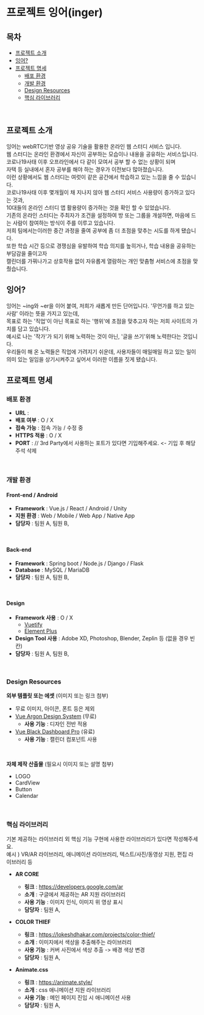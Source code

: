 # 프로젝트 잉어(inger)

## 목차

- [프로젝트 소개](#프로젝트-소개)   
- [잉어?](#잉어)   
- [프로젝트 명세](#프로젝트-명세)
  - [배포 환경](#배포-환경)
  - [개발 환경](#개발-환경)
  - [Design Resources](#design-resources)
  - [핵심 라이브러리](#핵심-라이브러리)
<br>

## 프로젝트 소개
잉어는 webRTC기반 영상 공유 기술을 활용한 온라인 웹 스터디 서비스 입니다.  
웹 스터디는 온라인 환경에서 자신이 공부하는 모습이나 내용을 공유하는 서비스입니다.  
코로나19사태 이후 오프라인에서 다 같이 모여서 공부 할 수 없는 상황이 되며  
자택 등 실내에서 혼자 공부를 해야 하는 경우가 이전보다 많아졌습니다.  
이런 상황에서도 웹 스터디는 여럿이 같은 공간에서 학습하고 있는 느낌을 줄 수 있습니다.  
코로나19사태 이후 몇개월이 채 지나지 않아 웹 스터디 서비스 사용량이 증가하고 있다는 것과,  
10대들의 온라인 스터디 앱 활용량이 증가하는 것을 확인 할 수 있었습니다.  
기존의 온라인 스터디는 주최자가 조건을 설정하여 방 또는 그룹을 개설하면, 마음에 드는 사람이 참여하는 방식이 주를 이루고 있습니다.  
저희 팀에서는이러한 중간 과정을 줄여 공부에 좀 더 초점을 맞추는 시도를 하게 됐습니다.  
또한 학습 시간 등으로 경쟁심을 유발하여 학습 의지를 높히거나, 학습 내용을 공유하는 부담감을 줄이고자  
캘린더를 가꿔나가고 상호작용 없이 자유롭게 열람하는 개인 맞춤형 서비스에 초점을 맞췄습니다.
<br>

## 잉어?
잉어는 ~ing와 ~er을 이어 붙여, 저희가 새롭게 만든 단어입니다. '무언가를 하고 있는 사람' 이라는 뜻을 가지고 있는데,  
목표로 하는 '직업'이 아닌 목표로 하는 '행위'에 초점을 맞추고자 하는 저희 사이트의 가치를 담고 있습니다.  
예시로 나는 '작가'가 되기 위해 노력하는 것이 아닌, '글을 쓰기'위해 노력한다는 것입니다.  
우리들이 해 온 노력들은 직업에 가려지기 쉬운데, 사용자들이 매일매일 하고 있는 일이 의미 있는 일임을 상기시켜주고 싶어서 이러한 이름을 짓게 됐습니다.
<br>

## 프로젝트 명세
### 배포 환경
- __URL__ : 
- __배포 여부__ : O / X
- __접속 가능__ : 접속 가능 / 수정 중
- __HTTPS 적용__ : O / X
- __PORT__ : // 3rd Party에서 사용하는 포트가 있다면 기입해주세요. <- 기입 후 해당 주석 삭제
<br>

### 개발 환경
#### Front-end / Android
- __Framework__ : Vue.js / React / Android / Unity
- __지원 환경__ : Web / Mobile / Web App / Native App
- __담당자__ : 팀원 A, 팀원 B,
<br>

#### Back-end
- __Framework__ : Spring boot / Node.js / Django / Flask
- __Database__ : MySQL / MariaDB
- __담당자__ : 팀원 A, 팀원 B,
<br>

#### Design
- __Framework 사용__ : O / X
  - [Vuetify](https://vuetifyjs.com/)
  - [Element Plus](https://element-plus.org/)
- __Design Tool 사용__ : Adobe XD, Photoshop, Blender, Zeplin 등 (없을 경우 빈칸)
- __담당자__ : 팀원 A, 팀원 B,
<br>

### Design Resources
__외부 템플릿 또는 에셋__ (이미지 또는 링크 첨부)
- 무료 이미지, 아이콘, 폰트 등은 제외
- [Vue Argon Design System](https://www.creative-tim.com/product/vue-argon-design-system?affiliate_id=116187) (무료)
  - __사용 기능__ : 디자인 전반 적용
- [Vue Black Dashboard Pro](https://www.creative-tim.com/product/vue-black-dashboard-pro?affiliate_id=116187) (유료)
  - __사용 기능__ : 캘린더 컴포넌트 사용
<br>

__자체 제작 산출물__ (필요시 이미지 또는 설명 첨부)
- LOGO
- CardView
- Button
- Calendar
<br>

### 핵심 라이브러리
기본 제공하는 라이브러리 외 핵심 기능 구현에 사용한 라이브러리가 있다면 작성해주세요.   
예시 ) VR/AR 라이브러리, 애니메이션 라이브러리, 텍스트/사진/동영상 지원, 편집 라이브러리 등

- __AR CORE__
  - __링크__ : https://developers.google.com/ar
  - __소개__ : 구글에서 제공하는 AR 지원 라이브러리
  - __사용 기능__ : 이미지 인식, 이미지 위 영상 표시
  - __담당자__ : 팀원 A, 

- __COLOR THIEF__
  - __링크__ : https://lokeshdhakar.com/projects/color-thief/
  - __소개__ : 이미지에서 색상을 추출해주는 라이브러리
  - __사용 기능__ : 커버 사진에서 색상 추출 -> 배경 색상 변경
  - __담당자__ : 팀원 A,

- __Animate.css__
  - __링크__ : https://animate.style/
  - __소개__ : css 애니메이션 지원 라이브러리
  - __사용 기능__ : 메인 페이지 진입 시 애니메이션 사용
  - __담당자__ : 팀원 A,


